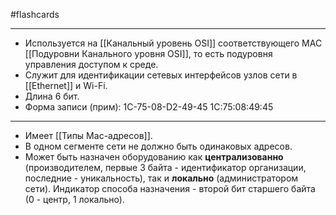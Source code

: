 #flashcards
***
- Используется на [[Канальный уровень OSI]] соответствующего MAC [[Подуровни Канального уровня OSI]], то есть подуровня управления доступом к среде.
- Служит для идентификации сетевых интерфейсов узлов сети в [[Ethernet]] и Wi-Fi.
- Длина 6 бит.
- Форма записи (прим):
	1C-75-08-D2-49-45
	1C:75:08:49:45
***
- Имеет [[Типы Mac-адресов]].
- В одном сегменте сети не должно быть одинаковых адресов.
- Может быть назначен оборудованию как **централизованно** (производителем, первые 3 байта - идентификатор организации, последние - уникальность), так и **локально** (администратором сети). Индикатор способа назначения - второй бит старшего байта (0 - центр, 1 локально).
<!--SR:!2025-09-25,4,270-->